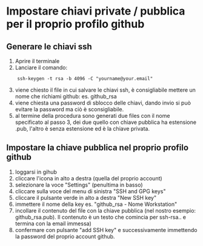 # Impostare chiavi private / pubblica per il proprio profilo github

## Generare le chiavi ssh

1. Aprire il terminale
2. Lanciare il comando: 
```
    ssh-keygen -t rsa -b 4096 -C "yourname@your.email"
```
3. viene chiesto il file in cui salvare le chiavi ssh, è consigliabile mettere un nome che richiami github: es. github_rsa
4. viene chiesta una password di sblocco delle chiavi, dando invio si può evitare la password ma ciò è sconsigliabile. 
5. al termine della procedura sono generati due files con il nome specificato al passo 3, dei due quello con chiave pubblica ha estensione .pub, l'altro è senza estensione ed è la chiave privata.


## Impostare la chiave pubblica nel proprio profilo github

1. loggarsi in gihub
2. cliccare l'icona in alto a destra (quella del proprio account)
3. selezionare la voce "Settings" (penultima in basso)
4. cliccare sulla voce del menu di sinistra "SSH and GPG keys"
5. cliccare il pulsante verde in alto a destra "New SSH key"
6. immettere il nome della key es. "github_rsa - Nome Workstation"
7. incollare il contenuto del file con la chiave pubblica (nel nostro esempio: github_rsa.pub). Il contenuto è un testo che comincia per ssh-rsa.. e termina con la email immessa)
8. confermare con pulsante "add SSH key" e successivamente immettendo la password del proprio account github.


